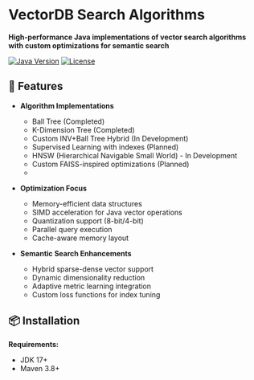 # VectorDB Search Algorithms

**High-performance Java implementations of vector search algorithms with custom optimizations for semantic search**

[![Java Version](https://img.shields.io/badge/Java-17%2B-blue)](https://openjdk.org/)
[![License](https://img.shields.io/badge/License-MIT-green)](LICENSE)

## 🚀 Features

- **Algorithm Implementations**
  - Ball Tree (Completed)
  - K-Dimension Tree (Completed)
  - Custom INV+Ball Tree Hybrid (In Development)
  - Supervised Learning with indexes (Planned)
  - HNSW (Hierarchical Navigable Small World) - In Development
  - Custom FAISS-inspired optimizations (Planned)
  - 
  
- **Optimization Focus**
  - Memory-efficient data structures
  - SIMD acceleration for Java vector operations
  - Quantization support (8-bit/4-bit)
  - Parallel query execution
  - Cache-aware memory layout

- **Semantic Search Enhancements**
  - Hybrid sparse-dense vector support
  - Dynamic dimensionality reduction
  - Adaptive metric learning integration
  - Custom loss functions for index tuning

## 📦 Installation

**Requirements:**
- JDK 17+
- Maven 3.8+
